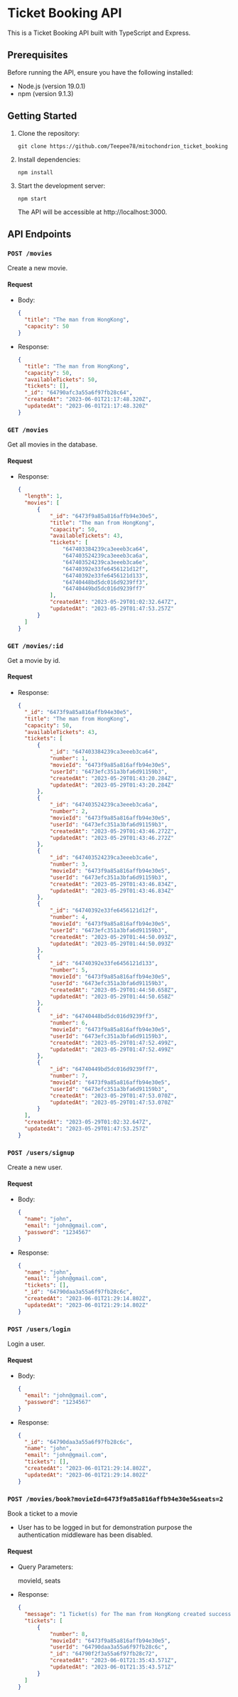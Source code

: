 # Ticket Booking API

This is a Ticket Booking API built with TypeScript and Express.

## Prerequisites

Before running the API, ensure you have the following installed:

- Node.js (version 19.0.1)
- npm (version 9.1.3)

## Getting Started

1. Clone the repository:

   ```shell
   git clone https://github.com/Teepee78/mitochondrion_ticket_booking
   ```

2. Install dependencies:

   ```shell
   npm install
   ```

3. Start the development server:

   ```shell
   npm start
   ```

   The API will be accessible at http://localhost:3000.

## API Endpoints

### `POST /movies`

Create a new movie.

#### Request

- Body:

  ```json
  {
  	"title": "The man from HongKong",
  	"capacity": 50
  }
  ```

- Response:

  ```json
  {
  	"title": "The man from HongKong",
  	"capacity": 50,
  	"availableTickets": 50,
  	"tickets": [],
  	"_id": "64790afc3a55a6f97fb28c64",
  	"createdAt": "2023-06-01T21:17:48.320Z",
  	"updatedAt": "2023-06-01T21:17:48.320Z"
  }
  ```

### `GET /movies`

Get all movies in the database.

#### Request

- Response:

  ```json
  {
  	"length": 1,
  	"movies": [
  		{
  			"_id": "6473f9a85a816affb94e30e5",
  			"title": "The man from HongKong",
  			"capacity": 50,
  			"availableTickets": 43,
  			"tickets": [
  				"647403384239ca3eeeb3ca64",
  				"647403524239ca3eeeb3ca6a",
  				"647403524239ca3eeeb3ca6e",
  				"64740392e33fe6456121d12f",
  				"64740392e33fe6456121d133",
  				"64740448bd5dc016d9239ff3",
  				"64740449bd5dc016d9239ff7"
  			],
  			"createdAt": "2023-05-29T01:02:32.647Z",
  			"updatedAt": "2023-05-29T01:47:53.257Z"
  		}
  	]
  }
  ```

### `GET /movies/:id`

Get a movie by id.

#### Request

- Response:

  ```json
  {
  	"_id": "6473f9a85a816affb94e30e5",
  	"title": "The man from HongKong",
  	"capacity": 50,
  	"availableTickets": 43,
  	"tickets": [
  		{
  			"_id": "647403384239ca3eeeb3ca64",
  			"number": 1,
  			"movieId": "6473f9a85a816affb94e30e5",
  			"userId": "6473efc351a3bfa6d91159b3",
  			"createdAt": "2023-05-29T01:43:20.284Z",
  			"updatedAt": "2023-05-29T01:43:20.284Z"
  		},
  		{
  			"_id": "647403524239ca3eeeb3ca6a",
  			"number": 2,
  			"movieId": "6473f9a85a816affb94e30e5",
  			"userId": "6473efc351a3bfa6d91159b3",
  			"createdAt": "2023-05-29T01:43:46.272Z",
  			"updatedAt": "2023-05-29T01:43:46.272Z"
  		},
  		{
  			"_id": "647403524239ca3eeeb3ca6e",
  			"number": 3,
  			"movieId": "6473f9a85a816affb94e30e5",
  			"userId": "6473efc351a3bfa6d91159b3",
  			"createdAt": "2023-05-29T01:43:46.834Z",
  			"updatedAt": "2023-05-29T01:43:46.834Z"
  		},
  		{
  			"_id": "64740392e33fe6456121d12f",
  			"number": 4,
  			"movieId": "6473f9a85a816affb94e30e5",
  			"userId": "6473efc351a3bfa6d91159b3",
  			"createdAt": "2023-05-29T01:44:50.093Z",
  			"updatedAt": "2023-05-29T01:44:50.093Z"
  		},
  		{
  			"_id": "64740392e33fe6456121d133",
  			"number": 5,
  			"movieId": "6473f9a85a816affb94e30e5",
  			"userId": "6473efc351a3bfa6d91159b3",
  			"createdAt": "2023-05-29T01:44:50.658Z",
  			"updatedAt": "2023-05-29T01:44:50.658Z"
  		},
  		{
  			"_id": "64740448bd5dc016d9239ff3",
  			"number": 6,
  			"movieId": "6473f9a85a816affb94e30e5",
  			"userId": "6473efc351a3bfa6d91159b3",
  			"createdAt": "2023-05-29T01:47:52.499Z",
  			"updatedAt": "2023-05-29T01:47:52.499Z"
  		},
  		{
  			"_id": "64740449bd5dc016d9239ff7",
  			"number": 7,
  			"movieId": "6473f9a85a816affb94e30e5",
  			"userId": "6473efc351a3bfa6d91159b3",
  			"createdAt": "2023-05-29T01:47:53.070Z",
  			"updatedAt": "2023-05-29T01:47:53.070Z"
  		}
  	],
  	"createdAt": "2023-05-29T01:02:32.647Z",
  	"updatedAt": "2023-05-29T01:47:53.257Z"
  }
  ```

### `POST /users/signup`

Create a new user.

#### Request

- Body:

  ```json
  {
  	"name": "john",
  	"email": "john@gmail.com",
  	"password": "1234567"
  }
  ```

- Response:

  ```json
  {
  	"name": "john",
  	"email": "john@gmail.com",
  	"tickets": [],
  	"_id": "64790daa3a55a6f97fb28c6c",
  	"createdAt": "2023-06-01T21:29:14.802Z",
  	"updatedAt": "2023-06-01T21:29:14.802Z"
  }
  ```

### `POST /users/login`

Login a user.

#### Request

- Body:

  ```json
  {
  	"email": "john@gmail.com",
  	"password": "1234567"
  }
  ```

- Response:

  ```json
  {
  	"_id": "64790daa3a55a6f97fb28c6c",
  	"name": "john",
  	"email": "john@gmail.com",
  	"tickets": [],
  	"createdAt": "2023-06-01T21:29:14.802Z",
  	"updatedAt": "2023-06-01T21:29:14.802Z"
  }
  ```

### `POST /movies/book?movieId=6473f9a85a816affb94e30e5&seats=2`

Book a ticket to a movie

- User has to be logged in but for demonstration purpose the authentication middleware has been disabled.

#### Request

- Query Parameters:

  movieId, seats

- Response:

  ```json
  {
  	"message": "1 Ticket(s) for The man from HongKong created successfully",
  	"tickets": [
  		{
  			"number": 8,
  			"movieId": "6473f9a85a816affb94e30e5",
  			"userId": "64790daa3a55a6f97fb28c6c",
  			"_id": "64790f2f3a55a6f97fb28c72",
  			"createdAt": "2023-06-01T21:35:43.571Z",
  			"updatedAt": "2023-06-01T21:35:43.571Z"
  		}
  	]
  }
  ```

